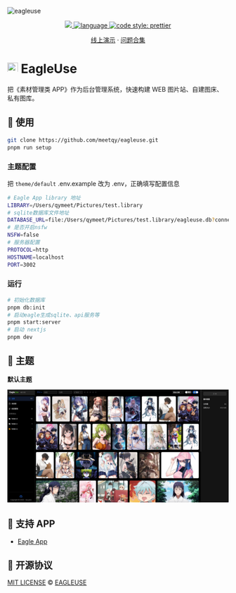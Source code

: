![eagleuse](https://github.com/meetqy/eagleuse/blob/develop/readme/preview.gif?raw=true)

<p align='center'>
    <a href="https://github.com/meetqy/eagleuse/blob/master/LICENSE" target="_blank">
        <img src="https://img.shields.io/github/license/meetqy/eagleuse"/>
    </a>
    <a href="https://www.typescriptlang.org" target="_black">
        <img src="https://img.shields.io/badge/language-TypeScript-blue.svg" alt="language">
    </a>
    <a href="https://github.com/prettier/prettier" target="_black"> 
        <img alt="code style: prettier" src="https://img.shields.io/badge/code_style-prettier-ff69b4.svg"/> 
    </a>
</p>

<p align='center'>
    <a href='https://rao.pics'>线上演示</a> ·
    <a href='https://github.com/meetqy/eagleuse/issues/61'>问题合集</a> 
</p>

# <img src='https://github.com/meetqy/eagleuse/raw/develop/themes/default/public/static/favicon.ico?raw=true' height="24px" width="24px" /> EagleUse

把《素材管理类 APP》作为后台管理系统，快速构建 WEB 图片站、自建图床、私有图库。

## 👀 使用

```sh
git clone https://github.com/meetqy/eagleuse.git
pnpm run setup
```

### 主题配置

把 `theme/default` .env.example 改为 .env，正确填写配置信息

```sh
# Eagle App library 地址
LIBRARY=/Users/qymeet/Pictures/test.library
# sqlite数据库文件地址
DATABASE_URL=file:/Users/qymeet/Pictures/test.library/eagleuse.db?connection_limit=1
# 是否开启nsfw
NSFW=false
# 服务器配置
PROTOCOL=http
HOSTNAME=localhost
PORT=3002
```

### 运行

```sh
# 初始化数据库
pnpm db:init
# 启动eagle生成sqlite、api服务等
pnpm start:server
# 启动 nextjs
pnpm dev
```

## 🎨 主题

**默认主题**

![](./readme/default-theme.jpg)

## 📏 支持 APP

- [Eagle App](https://eagle.cool/)

## 📄 开源协议

[MIT LICENSE](https://github.com/meetqy/eagleuse/blob/master/LICENSE) © [EAGLEUSE](https://github.com/eagleuse)
